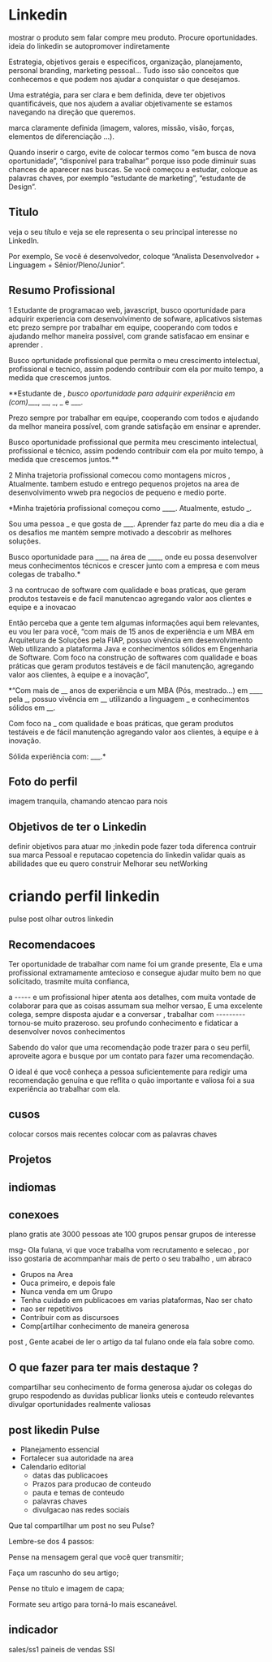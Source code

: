 # Linkedin
mostrar o produto sem falar compre meu produto.
Procure oportunidades.
ideia do linkedin se autopromover indiretamente

Estrategia, objetivos gerais e específicos, organização, planejamento, personal branding, marketing pessoal… Tudo isso são conceitos que conhecemos e que podem nos ajudar a conquistar o que desejamos.

Uma estratégia, para ser clara e bem definida, deve ter objetivos quantificáveis, que nos ajudem a avaliar objetivamente se estamos navegando na direção que queremos.

marca claramente definida (imagem, valores, missão, visão, forças, elementos de diferenciação …).

Quando inserir o cargo, evite de colocar termos como “em busca de nova oportunidade”, “disponível para trabalhar” porque isso pode diminuir suas chances de aparecer nas buscas. Se você começou a estudar, coloque as palavras chaves, por exemplo “estudante de marketing”, “estudante de Design”.

## Titulo
veja o  seu título e veja se ele representa o seu principal interesse no LinkedIn.

Por exemplo, Se você é desenvolvedor, coloque “Analista Desenvolvedor + Linguagem + Sênior/Pleno/Junior”.

## Resumo Profissional
1
Estudante de programacao web, javascript, busco oportunidade para adquirir experiencia com desenvolvimento de sofware, aplicativos sistemas etc
prezo sempre por trabalhar em equipe, cooperando com todos e ajudando melhor maneira possivel,  com grande satisfacao em ensinar e aprender .

Busco oprtunidade profissional que permita o meu crescimento intelectual, profissional e tecnico, assim podendo contribuir com ela por muito tempo, a medida que crescemos juntos.


**Estudante de _, busco oportunidade para adquirir experiência em (com)____, __, _, _ e ___.

Prezo sempre por trabalhar em equipe, cooperando com todos e ajudando da melhor maneira possível, com grande satisfação em ensinar e aprender.

Busco oportunidade profissional que permita meu crescimento intelectual, profissional e técnico, assim podendo contribuir com ela por muito tempo, à medida que crescemos juntos.**

2
Minha trajetoria profissional comecou como montagens micros , Atualmente. tambem estudo e entrego pequenos projetos na area de desenvolvimento wweb pra negocios de pequeno e medio porte.

*Minha trajetória profissional começou como ____. Atualmente, estudo _.

Sou uma pessoa _ e que gosta de ___. Aprender faz parte do meu dia a dia e os desafios me mantém sempre motivado a descobrir as melhores soluções.

Busco oportunidade para ____ na área de ____, onde eu possa desenvolver meus conhecimentos técnicos e crescer junto com a empresa e com meus colegas de trabalho.*

3
na contrucao de software com qualidade e boas praticas, que geram produtos testaveis e de facil manutencao agregando valor aos clientes e equipe e a inovacao

Então perceba que a gente tem algumas informações aqui bem relevantes, eu vou ler para você, “com mais de 15 anos de experiência e um MBA em Arquitetura de Soluções pela FIAP, possuo vivência em desenvolvimento Web utilizando a plataforma Java e conhecimentos sólidos em Engenharia de Software. Com foco na construção de softwares com qualidade e boas práticas que geram produtos testáveis e de fácil manutenção, agregando valor aos clientes, à equipe e a inovação”,

*“Com mais de __ anos de experiência e um MBA (Pós, mestrado…) em ____ pela _, possuo vivência em __ utilizando a linguagem _ e conhecimentos sólidos em __.

Com foco na _ com qualidade e boas práticas, que geram produtos testáveis e de fácil manutenção agregando valor aos clientes, à equipe e à inovação.

Sólida experiência com: ___.*


## Foto do perfil
imagem tranquila, chamando atencao para nois

## Objetivos de ter o Linkedin
  definir objetivos para atuar mo ;inkedin pode fazer toda diferenca
  contruir sua marca Pessoal e reputacao
  copetencia do linkedin validar
  quais as abilidades que eu quero construir
  Melhorar seu netWorking

# criando perfil linkedin
  pulse
  post
  olhar outros linkedin

  ## Recomendacoes
  Ter oportunidade de trabalhar com name foi um grande presente, Ela e uma profissional extramamente amtecioso e consegue ajudar muito bem no que solicitado, trasmite muita confianca,

  a ----- e um profissional hiper atenta aos detalhes, com muita vontade de colaborar para que as coisas assumam sua melhor versao, E uma excelente colega, sempre disposta ajudar e a conversar , trabalhar com --------- tornou-se muito prazeroso. seu profundo conhecimento e fidaticar a desenvolver novos conhecimentos


  Sabendo do valor que uma recomendação pode trazer para o seu perfil, aproveite agora e busque por um contato para fazer uma recomendação.

O ideal é que você conheça a pessoa suficientemente para redigir uma recomendação genuína e que reflita o quão importante e valiosa foi a sua experiência ao trabalhar com ela.

## cusos
  colocar corsos mais recentes
  colocar com as palavras chaves

## Projetos

## indiomas

## conexoes
plano gratis
ate 3000 pessoas
ate 100 grupos
pensar grupos de interesse

msg- Ola fulana, vi que voce trabalha vom recrutamento e selecao , por isso gostaria de acommpanhar mais de perto o seu trabalho , um abraco

- Grupos na Area
- Ouca primeiro, e depois fale
- Nunca venda em um Grupo
- Tenha cuidado em publicacoes em varias plataformas, Nao ser chato
- nao ser repetitivos
- Contribuir com as discursoes
- Comp[artilhar conhecimento de maneira generosa

post , Gente acabei de ler o artigo da tal fulano  onde ela fala sobre como.

## O que fazer para ter mais destaque ?
compartilhar seu conhecimento de forma generosa
ajudar os colegas do grupo respodendo as duvidas
publicar lionks uteis e conteudo relevantes
divulgar oportunidades realmente valiosas

## post likedin Pulse
 - Planejamento essencial
 - Fortalecer sua autoridade na area
 - Calendario editorial
   - datas das publicacoes
   - Prazos para producao de conteudo
   - pauta e temas de conteudo
   - palavras chaves
   - divulgacao nas redes sociais

Que tal compartilhar um post no seu Pulse?

Lembre-se dos 4 passos:

Pense na mensagem geral que você quer transmitir;

Faça um rascunho do seu artigo;

Pense no título e imagem de capa;

Formate seu artigo para torná-lo mais escaneável.


## indicador
sales/ss1
paineis de vendas
SSI

